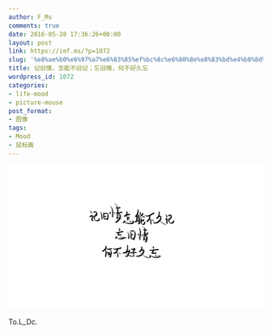 ```yaml
---
author: F_Ms
comments: true
date: 2016-05-28 17:36:26+00:00
layout: post
link: https://imf.ms/?p=1072
slug: '%e8%ae%b0%e6%97%a7%e6%83%85%ef%bc%8c%e6%80%8e%e8%83%bd%e4%b8%8d%e6%97%a7%e8%ae%b0%ef%bc%9b%e5%bf%98%e6%97%a7%e6%83%85%ef%bc%8c%e4%bd%95%e4%b8%8d%e5%a5%bd%e4%b9%85%e5%bf%98'
title: 记旧情，怎能不旧记；忘旧情，何不好久忘
wordpress_id: 1072
categories:
- life-mood
- picture-mouse
post_format:
- 图像
tags:
- Mood
- 鼠标画
---
```


![记旧情,怎能不久记;忘旧情,何不好久忘_20160525](/img/post/wp/2016/05/记旧情怎能不久记忘旧情何不好久忘_20160525.png)


To.L_Dc.
